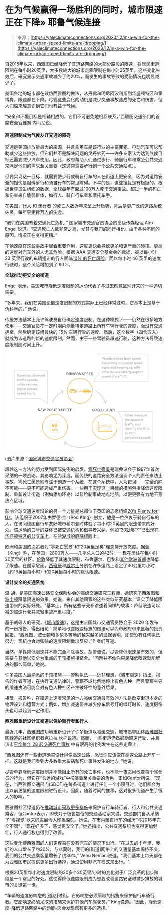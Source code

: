 <!--yml

分类：未分类

日期：2024-05-27 14:24:19

-->

# 在为气候赢得一场胜利的同时，城市限速正在下降» 耶鲁气候连接

> 来源：[https://yaleclimateconnections.org/2023/12/in-a-win-for-the-climate-urban-speed-limits-are-dropping/](https://yaleclimateconnections.org/2023/12/in-a-win-for-the-climate-urban-speed-limits-are-dropping/)

自2015年以来，西雅图已经降低了其道路网络的大部分路段的限速，将居民街道限制在每小时20英里，大多数较大的城市走廊限制在每小时25英里。这些变化生效后，研究显示交通事故减少了约20%，而发生的事故导致的受伤情况也明显减少了。

美国各地的城市都在效仿西雅图的做法，从丹佛和明尼阿波利斯到华盛顿特区和霍博肯，限速都在下降。尽管这些变化的动机是减少交通事故造成的死亡和伤害，但人们越来越意识到它们也有益于气候。

“安全和环境目标是相辅相成的。它们不可避免地相互联系，”西雅图交通部门的首席安全官维努·内马尼说。

#### **高速限制成为气候友好交通的障碍**

交通是美国排放量最大的来源，并且乘用车是该行业的主要罪犯。电动汽车可以帮助减少这些排放，但它们并不是解决问题的灵丹妙药——许多专家认为达到气候目标还需要减少汽车使用。因此，政府帮助人们通过步行、骑自行车和乘坐公共交通来满足他们的需求至关重要（这通常需要步行到一个公共交通站点）。

但要实现这一目标，就需要使步行或骑自行车的人在街道上更安全，因为对道路安全的担忧是阻碍步行和骑自行车的常见障碍。不幸的是，这些担忧是有根据的。根据世界卫生组织的数据，全球每年有超过100万人死于交通事故。超过一半的死亡和伤害来自脆弱群体，如行人、骑自行车者和摩托车手。

在美国，[行人](https://www.ghsa.org/resources/news-releases/GHSA-Pedestrian-Spotlight23#:~:text=Pedestrian%20deaths%20have%20surged%2018,.%2C%20of%20research%20firm%20Westat.) 和 [骑行者](https://www.iihs.org/topics/fatality-statistics/detail/bicyclists#:~:text=Posted%20May%202023.-,Trends,their%20lowest%20point%20in%202010) 的死亡人数近年来呈上升趋势，背后是更广泛的道路系统失灵，每年[夺走数万人的生命](https://www.nhtsa.gov/press-releases/traffic-crash-death-estimates-2022)。

“我们在美国有着交通死亡危机，” 国家城市交通官员协会的高级传媒经理 Alex Engel 说道。“交通死亡人数非常之高，尤其与我们的同行相比。由于各种不同的原因，情况正在变得更糟。”

车辆速度在这些事故中起着重要作用，速度更快会导致更多和更严重的碰撞。更高的速度对汽车外的人尤其危险。根据 AAA 交通安全基金会的数据，被以每小时 23 英里行驶的车辆撞击的行人面临[10% 的死亡风险](https://aaafoundation.org/impact-speed-pedestrians-risk-severe-injury-death/)。而以每小时 46 英里的速度行驶时，这个风险增加到了 90%。

**全球推动更安全的街道**

Engel 表示，美国城市降低速度限制的运动代表了与过去刻意区别开来的一种迫切需要。

“多年来，我们在美国设置速度限制的方式实际上已经非常过时，它基本上是基于伪科学的，” 他说。

传统方法基本上允许驾驶员自行确定速度限制。在这种模式下——仍然在很多地方使用——交通官员在一定时期内测量特定道路上所有车辆行驶的速度，而没有交通拥堵，然后确定该组最快的 15% 车辆行驶的速度。然后，这个数字（四舍五入）就成为该道路的新的速度限制。然而，由于一些驾驶员超速行驶，这种方法导致速度限制随时间上升。

![展示速度限制如何制定的图表。城市测量某个区域内汽车的速度，然后确定速度限制，然后司机超速，建立新的速度限制。](img/26830dfb44c2e7504ce664aa5fe6adb3.png)

(图片来源：[国家城市交通官员协会](https://nacto.org/))

超越这一方法的努力受到国际先例的启发。[零死亡愿景](https://www.roadsafetysweden.com/about-the-conference/vision-zero---no-fatalities-or-serious-injuries-through-road-accidents/)是瑞典议会于1997年首次采纳的一项战略，其影响尤为深远。而传统的道路安全方法强调个人的责任来防止事故，零死亡愿景则专注于创造一个系统，在这个系统中，人为错误——完全消除不可能——更不可能造成严重伤害。一些[用于实现这一目标的措施](https://visionzeronetwork.org/wp-content/uploads/2018/11/Vision_Zero_Core_Elements.pdf)包括降低速度限制、重新设计街道（例如添加环岛）以及绘制事故地点地图，以便更强有力地干预热点区域。

影响全球交通速度辩论的另一个力量是总部位于英国的志愿组织[20’s Plenty for Us](https://www.20splenty.org/)。该组织于2007年由罗德·金（Rod King）创立，他是一位热衷于骑自行车的人，在访问德国自行车友好城市希尔登时体验了每小时20英里的限速带来的好处。该运动的口号的变体已被交通机构和倡导者采纳，例如“20就够了”已出现在[华盛顿特区的公交车上](https://twitter.com/DDOTDC/status/1456638944897126401)，在[盐湖城的庭院标牌](https://sweetstreetsslc.org/20-is-plenty)上。

欧洲和美国的决策者对“零死亡愿景”和“20英里足矣”理念持开放态度。据金（King）称，在英国，2800万人——几乎总人口的42%——现在居住在每小时20英里的社区。[伦敦](https://tfl.gov.uk/corporate/safety-and-security/road-safety/safe-speeds)降低了其速度限制，布鲁塞尔、巴黎和[其他欧洲首都](https://etsc.eu/amsterdam-follows-paris-brussels-and-madrid-with-default-30-km-h-limits/)也降低了限速。在国家层面，[西班牙](https://etsc.eu/spain-switches-most-urban-roads-to-30-km-h-amid-calls-for-action-in-several-eu-member-states/)和[威尔士](https://www.gov.wales/introducing-20mph-speed-limits-frequently-asked-questions)分别在许多道路上设定了30公里每小时（约19英里每小时）和20英里每小时的默认限速。

**设计安全的交通系统**

温·胡，是美国高速公路安全保险协会的高级交通研究工程师，她研究了西雅图和[波士顿](https://pubmed.ncbi.nlm.nih.gov/30636698/#:~:text=Results%3A%20The%20speed%20limit%20reduction,these%20reductions%20were%20statistically%20significant.)降低限速的效果。她说，来自其他国家的这些类似研究基本上证实了降低限速带来的实际好处。“基本上，所有这些研究都讲述着同样的故事：降低限速可以减少超速行驶并减轻事故严重程度。”

基于胡等人的研究，《[城市限速](https://nacto.org/safespeeds/)》，这是由全国城市交通官员协会于 2020 年发布的一份报告，得出结论：简单地改变限速标志的做法可以为市政府带来显著的投资回报。“西雅图、波士顿和多伦多等地的越来越多的证据表明，即使没有任何执法努力，司机也会对张贴的速度限制做出反应，”作者们写道。

当然，单靠降低限速并不能完全消除事故。胡警告说，尽管降低限速是有效的，但需要与[其他以安全为重点的干预措施](https://www.transportation.gov/NRSS/SafeSystem)相结合。“问题并不像你只是降低限速就能解决的那么简单，”她说。

许多美国人最熟悉的干预措施——警察执法——远非理想，《城市限速》指出。报告的作者写道，在执行交通法律时，警察不成比例地停止有色人种，而且警察主导的限速执法可能会对有色人种社区产生破坏性的意外后果。

相反，报告称，在街道上速度常见的地方减缓交通最有效的方法是改变街道本身的物理设计和运营方式；例如，增加减速带并减少停车信号灯的绿灯时长。速度摄像头也可以起到一定作用。

**西雅图重新设计其街道以保护骑行者和行人**

最近几年，西雅图成功地重新设计了许多街道以减缓交通，城市倡导团体[西雅图社区绿道](https://seattlegreenways.org/)的社区组织者克拉拉·坎托说道。然而，一些街道仍然鼓励超速行驶，并且该市[平均每年 28 起交通死亡事故](https://www.seattle.gov/transportation/projects-and-programs/safety-first/vision-zero#:~:text=While%20Seattle%20is%20one%20of,nearly%20180%20people%20seriously%20injured.) 中有很高的比例发生在这些走廊上。

“西雅图还有一些街道确实设计得像高速公路，感觉你应该像在高速公路上开车一样。这就是我们看到大多数重大车祸和死亡事件发生的地方，”她说。

尽管单靠降低速度限制并不能阻止所有的死亡事件，也不能一夜之间改变每个驾驶员的行为，但它在“长远的游戏”中扮演着至关重要的角色，正如Cantor所说。"现在，当西雅图交通部门(SDOT)在每条街道上进行任何一个小项目时，他们都会为比以前更低的速度限制进行设计。因此，随着时间的推移，这对很多街道产生了很大的影响。"

西雅图社区绿道仍在[推动城市采取更多措施](https://seattlegreenways.org/our-priorities/current-priorities/vision-zero/)来保护自行车骑行者、行人和公共交通乘客，但Cantor表示，即使对于愤世嫉俗的交通活动家来说，交通部门自从采纳了“零视觉”以来的进展令人印象深刻。她说，在市内骑自行车的经历“与2016年完全不同”，“现在好多了，感觉更安全了。”她还指出，公共交通系统也变得更加健壮，行人通行权也得到了改善。

这些变化使西雅图的人们更容易在没有汽车的情况下出行。"在过去的十年里，我们的人口增长了约20%，与此同时，我们的[街道]网络上的交通量基本保持不变，我们的公共交通乘客量增长了约30%," Venu Nemani说道。"我们基本上每天都在为西雅图市民提供更多出行选择，通过使用非汽车模式来出行。"

根据20英里每小时速度限制的20多个20英里/小时的变化对于广泛变革的初步阶段是一个常见的好处。这使得降低速度限制成为想要改善道路安全和减少排放的城市的关键第一步。

“车辆的速度影响您的[道路]过街。它影响您必须采取的措施来保护自行车骑行者。它影响您必须采取的措施来保护其他汽车驾驶员，” King说道。“因此，降低速度-降低道路网络中的动能-您会发现您有更多的选择。”
